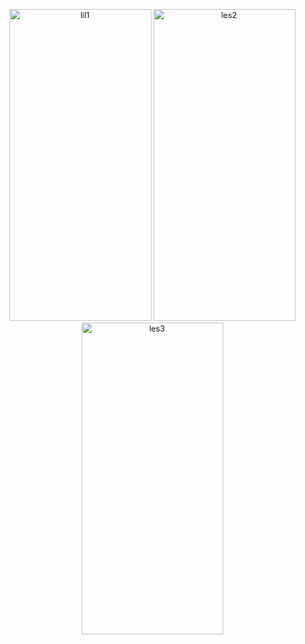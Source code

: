 <p align="center">
<img width="250" height="550.08" alt="lil1" src="https://github.com/user-attachments/assets/b6128108-3ea7-4193-94c8-dc778b8de827" />
<img width="250" height="550,08" alt="les2" src="https://github.com/user-attachments/assets/f9cc5b3b-b1e9-48b6-8c31-c1f4b7194733" />
<img width="250" height="550,08" alt="les3" src="https://github.com/user-attachments/assets/9a61ab6b-65e3-45a3-9ec4-914dd3164de6" />
</p>

